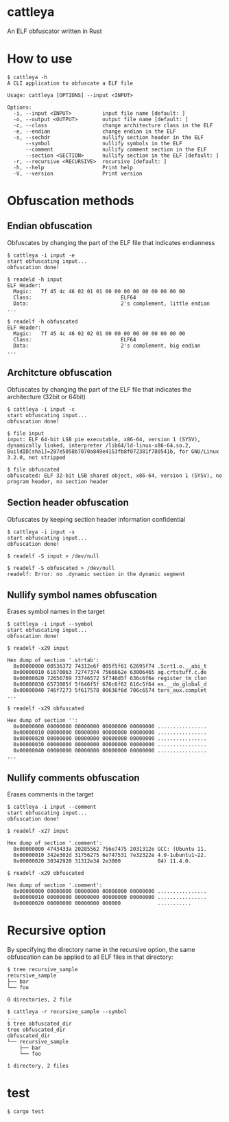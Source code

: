 # cattleya
An ELF obfuscator written in Rust

# How to use
```
$ cattleya -h
A CLI application to obfuscate a ELF file

Usage: cattleya [OPTIONS] --input <INPUT>

Options:
  -i, --input <INPUT>          input file name [default: ]
  -o, --output <OUTPUT>        output file name [default: ]
  -c, --class                  change architecture class in the ELF
  -e, --endian                 change endian in the ELF
  -s, --sechdr                 nullify section header in the ELF
      --symbol                 nullify symbols in the ELF
      --comment                nullify comment section in the ELF
      --section <SECTION>      nullify section in the ELF [default: ]
  -r, --recursive <RECURSIVE>  recursive [default: ]
  -h, --help                   Print help
  -V, --version                Print version
```

# Obfuscation methods

## Endian obfuscation

Obfuscates by changing the part of the ELF file that indicates endianness

```
$ cattleya -i input -e
start obfuscating input...
obfuscation done!

$ readeld -h input
ELF Header:
  Magic:   7f 45 4c 46 02 01 01 00 00 00 00 00 00 00 00 00 
  Class:                             ELF64
  Data:                              2's complement, little endian
...

$ readelf -h obfuscated
ELF Header:
  Magic:   7f 45 4c 46 02 02 01 00 00 00 00 00 00 00 00 00 
  Class:                             ELF64
  Data:                              2's complement, big endian
...
```

## Architcture obfuscation
Obfuscates by changing the part of the ELF file that indicates the architecture (32bit or 64bit)

```
$ cattleya -i input -c
start obfuscating input...
obfuscation done!

$ file input
input: ELF 64-bit LSB pie executable, x86-64, version 1 (SYSV), dynamically linked, interpreter /lib64/ld-linux-x86-64.so.2, BuildID[sha1]=287e5058b7070a849e4153fb8f072381f780541b, for GNU/Linux 3.2.0, not stripped

$ file obfuscated
obfuscated: ELF 32-bit LSB shared object, x86-64, version 1 (SYSV), no program header, no section header
```

## Section header obfuscation

Obfuscates by keeping section header information confidential

```
$ cattleya -i input -s
start obfuscating input...
obfuscation done!

$ readelf -S input > /dev/null

$ readelf -S obfuscated > /dev/null 
readelf: Error: no .dynamic section in the dynamic segment
```

## Nullify symbol names obfuscation

Erases symbol names in the target

```
$ cattleya -i input --symbol
start obfuscating input...
obfuscation done!

$ readelf -x29 input

Hex dump of section '.strtab':
  0x00000000 00536372 74312e6f 005f5f61 62695f74 .Scrt1.o.__abi_t
  0x00000010 61670063 72747374 7566662e 63006465 ag.crtstuff.c.de
  0x00000020 72656769 73746572 5f746d5f 636c6f6e register_tm_clon
  0x00000030 6573005f 5f646f5f 676c6f62 616c5f64 es.__do_global_d
  0x00000040 746f7273 5f617578 00636f6d 706c6574 tors_aux.complet
...

$ readelf -x29 obfuscated

Hex dump of section '':
  0x00000000 00000000 00000000 00000000 00000000 ................
  0x00000010 00000000 00000000 00000000 00000000 ................
  0x00000020 00000000 00000000 00000000 00000000 ................
  0x00000030 00000000 00000000 00000000 00000000 ................
  0x00000040 00000000 00000000 00000000 00000000 ................
...
```

## Nullify comments obfuscation

Erases comments in the target

```
$ cattleya -i input --comment
start obfuscating input...
obfuscation done!

$ readelf -x27 input

Hex dump of section '.comment':
  0x00000000 4743433a 20285562 756e7475 2031312e GCC: (Ubuntu 11.
  0x00000010 342e302d 31756275 6e747531 7e32322e 4.0-1ubuntu1~22.
  0x00000020 30342920 31312e34 2e3000            04) 11.4.0.

$ readelf -x29 obfuscated

Hex dump of section '.comment':
  0x00000000 00000000 00000000 00000000 00000000 ................
  0x00000010 00000000 00000000 00000000 00000000 ................
  0x00000020 00000000 00000000 000000            ...........
```

# Recursive option

By specifying the directory name in the recursive option, the same obfuscation can be applied to all ELF files in that directory:

```
$ tree recursive_sample
recursive_sample
├── bar
└── foo

0 directories, 2 file

$ cattleya -r recursive_sample --symbol
...
$ tree obfuscated_dir
tree obfuscated_dir
obfuscated_dir
└── recursive_sample
    ├── bar
    └── foo

1 directory, 2 files
```

# test

```
$ cargo test
```
